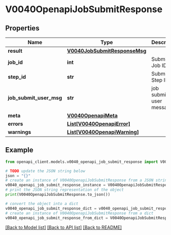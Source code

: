 # V0040OpenapiJobSubmitResponse


## Properties

Name | Type | Description | Notes
------------ | ------------- | ------------- | -------------
**result** | [**V0040JobSubmitResponseMsg**](V0040JobSubmitResponseMsg.md) |  | [optional] 
**job_id** | **int** | Submitted Job ID | [optional] 
**step_id** | **str** | Submitted Step ID | [optional] 
**job_submit_user_msg** | **str** | job submision user message | [optional] 
**meta** | [**V0040OpenapiMeta**](V0040OpenapiMeta.md) |  | [optional] 
**errors** | [**List[V0040OpenapiError]**](V0040OpenapiError.md) |  | [optional] 
**warnings** | [**List[V0040OpenapiWarning]**](V0040OpenapiWarning.md) |  | [optional] 

## Example

```python
from openapi_client.models.v0040_openapi_job_submit_response import V0040OpenapiJobSubmitResponse

# TODO update the JSON string below
json = "{}"
# create an instance of V0040OpenapiJobSubmitResponse from a JSON string
v0040_openapi_job_submit_response_instance = V0040OpenapiJobSubmitResponse.from_json(json)
# print the JSON string representation of the object
print(V0040OpenapiJobSubmitResponse.to_json())

# convert the object into a dict
v0040_openapi_job_submit_response_dict = v0040_openapi_job_submit_response_instance.to_dict()
# create an instance of V0040OpenapiJobSubmitResponse from a dict
v0040_openapi_job_submit_response_from_dict = V0040OpenapiJobSubmitResponse.from_dict(v0040_openapi_job_submit_response_dict)
```
[[Back to Model list]](../README.md#documentation-for-models) [[Back to API list]](../README.md#documentation-for-api-endpoints) [[Back to README]](../README.md)


